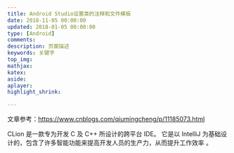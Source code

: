```yaml
---
title: Android Studio设置类的注释和文件模板
date: 2018-11-05 00:00:00
updated: 2018-01-05 00:00:00
type: [Android]
comments:
description: 页面描述
keywords: 关键字
top_img:
mathjax:
katex:
aside:
aplayer:
highlight_shrink:

---
```




文章参考：<https://www.cnblogs.com/qiumingcheng/p/11185073.html>

CLion 是一款专为开发 C 及 C++ 所设计的跨平台 IDE。 它是以 IntelliJ 为基础设计的，包含了许多智能功能来提高开发人员的生产力，从而提升工作效率 。

